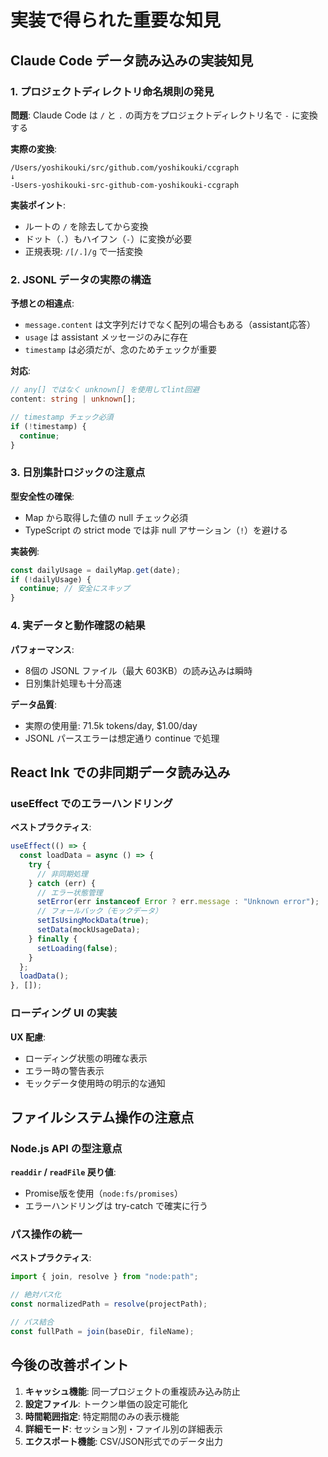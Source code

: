 # 実装で得られた重要な知見

## Claude Code データ読み込みの実装知見

### 1. プロジェクトディレクトリ命名規則の発見

**問題**: Claude Code は `/` と `.` の両方をプロジェクトディレクトリ名で `-` に変換する

**実際の変換**:
```
/Users/yoshikouki/src/github.com/yoshikouki/ccgraph
↓
-Users-yoshikouki-src-github-com-yoshikouki-ccgraph
```

**実装ポイント**:
- ルートの `/` を除去してから変換
- ドット（`.`）もハイフン（`-`）に変換が必要
- 正規表現: `/[/.]/g` で一括変換

### 2. JSONL データの実際の構造

**予想との相違点**:
- `message.content` は文字列だけでなく配列の場合もある（assistant応答）
- `usage` は assistant メッセージのみに存在
- `timestamp` は必須だが、念のためチェックが重要

**対応**:
```typescript
// any[] ではなく unknown[] を使用してlint回避
content: string | unknown[];

// timestamp チェック必須
if (!timestamp) {
  continue;
}
```

### 3. 日別集計ロジックの注意点

**型安全性の確保**:
- Map から取得した値の null チェック必須
- TypeScript の strict mode では非 null アサーション（`!`）を避ける

**実装例**:
```typescript
const dailyUsage = dailyMap.get(date);
if (!dailyUsage) {
  continue; // 安全にスキップ
}
```

### 4. 実データと動作確認の結果

**パフォーマンス**:
- 8個の JSONL ファイル（最大 603KB）の読み込みは瞬時
- 日別集計処理も十分高速

**データ品質**:
- 実際の使用量: 71.5k tokens/day, $1.00/day
- JSONL パースエラーは想定通り continue で処理

## React Ink での非同期データ読み込み

### useEffect でのエラーハンドリング

**ベストプラクティス**:
```typescript
useEffect(() => {
  const loadData = async () => {
    try {
      // 非同期処理
    } catch (err) {
      // エラー状態管理
      setError(err instanceof Error ? err.message : "Unknown error");
      // フォールバック（モックデータ）
      setIsUsingMockData(true);
      setData(mockUsageData);
    } finally {
      setLoading(false);
    }
  };
  loadData();
}, []);
```

### ローディング UI の実装

**UX 配慮**:
- ローディング状態の明確な表示
- エラー時の警告表示
- モックデータ使用時の明示的な通知

## ファイルシステム操作の注意点

### Node.js API の型注意点

**`readdir` / `readFile` 戻り値**:
- Promise版を使用（`node:fs/promises`）
- エラーハンドリングは try-catch で確実に行う

### パス操作の統一

**ベストプラクティス**:
```typescript
import { join, resolve } from "node:path";

// 絶対パス化
const normalizedPath = resolve(projectPath);

// パス結合
const fullPath = join(baseDir, fileName);
```

## 今後の改善ポイント

1. **キャッシュ機能**: 同一プロジェクトの重複読み込み防止
2. **設定ファイル**: トークン単価の設定可能化
3. **時間範囲指定**: 特定期間のみの表示機能
4. **詳細モード**: セッション別・ファイル別の詳細表示
5. **エクスポート機能**: CSV/JSON形式でのデータ出力